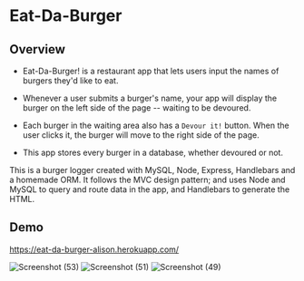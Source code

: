 # Eat-Da-Burger

## Overview
* Eat-Da-Burger! is a restaurant app that lets users input the names of burgers they'd like to eat.

* Whenever a user submits a burger's name, your app will display the burger on the left side of the page -- waiting to be devoured.

* Each burger in the waiting area also has a `Devour it!` button. When the user clicks it, the burger will move to the right side of the page.

* This app stores every burger in a database, whether devoured or not.

This is a burger logger created with MySQL, Node, Express, Handlebars and a homemade ORM. It follows the MVC design pattern; and uses Node and MySQL to query and route data in the app, and Handlebars to generate the HTML.

## Demo
https://eat-da-burger-alison.herokuapp.com/

![Screenshot (53)](https://user-images.githubusercontent.com/54878075/93968909-b4b55500-fd38-11ea-862e-4d411af514b9.png)
![Screenshot (51)](https://user-images.githubusercontent.com/54878075/93968768-5b4d2600-fd38-11ea-88b1-d371a395ba0b.png)
![Screenshot (49)](https://user-images.githubusercontent.com/54878075/93968842-833c8980-fd38-11ea-9835-1ece9d8f5e4e.png)
